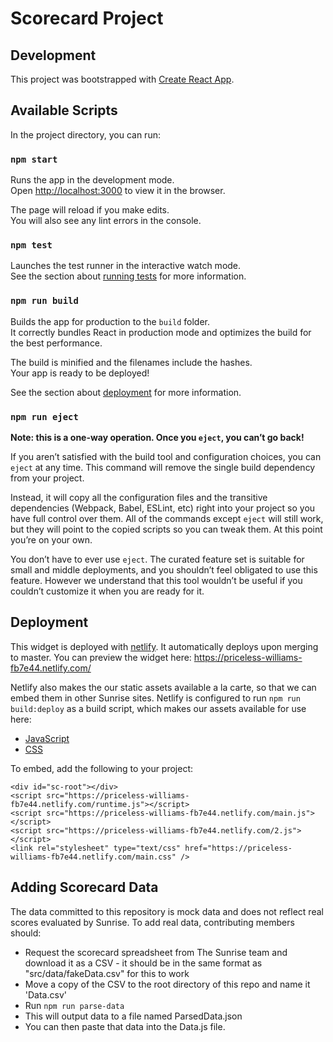 # Scorecard Project

## Development

This project was bootstrapped with [Create React App](https://github.com/facebook/create-react-app).

## Available Scripts

In the project directory, you can run:

### `npm start`

Runs the app in the development mode.<br />
Open [http://localhost:3000](http://localhost:3000) to view it in the browser.

The page will reload if you make edits.<br />
You will also see any lint errors in the console.

### `npm test`

Launches the test runner in the interactive watch mode.<br />
See the section about [running tests](https://facebook.github.io/create-react-app/docs/running-tests) for more information.

### `npm run build`

Builds the app for production to the `build` folder.<br />
It correctly bundles React in production mode and optimizes the build for the best performance.

The build is minified and the filenames include the hashes.<br />
Your app is ready to be deployed!

See the section about [deployment](https://facebook.github.io/create-react-app/docs/deployment) for more information.

### `npm run eject`

**Note: this is a one-way operation. Once you `eject`, you can’t go back!**

If you aren’t satisfied with the build tool and configuration choices, you can `eject` at any time. This command will remove the single build dependency from your project.

Instead, it will copy all the configuration files and the transitive dependencies (Webpack, Babel, ESLint, etc) right into your project so you have full control over them. All of the commands except `eject` will still work, but they will point to the copied scripts so you can tweak them. At this point you’re on your own.

You don’t have to ever use `eject`. The curated feature set is suitable for small and middle deployments, and you shouldn’t feel obligated to use this feature. However we understand that this tool wouldn’t be useful if you couldn’t customize it when you are ready for it.

## Deployment

This widget is deployed with [netlify](https://www.netlify.com/). It automatically deploys upon merging to master. You can preview the widget here: https://priceless-williams-fb7e44.netlify.com/

Netlify also makes the our static assets available a la carte, so that we can embed them in other Sunrise sites. Netlify is configured to run `npm run build:deploy` as a build script, which makes our assets available for use here:
- [JavaScript](https://priceless-williams-fb7e44.netlify.com/main.js)
- [CSS](https://priceless-williams-fb7e44.netlify.com/main.css)

To embed, add the following to your project:
```
<div id="sc-root"></div>
<script src="https://priceless-williams-fb7e44.netlify.com/runtime.js"></script>
<script src="https://priceless-williams-fb7e44.netlify.com/main.js"></script>
<script src="https://priceless-williams-fb7e44.netlify.com/2.js"></script>
<link rel="stylesheet" type="text/css" href="https://priceless-williams-fb7e44.netlify.com/main.css" />
```

## Adding Scorecard Data
The data committed to this repository is mock data and does not reflect real scores evaluated by Sunrise. To add real data, contributing members should:
- Request the scorecard spreadsheet from The Sunrise team and download it as a CSV - it should be in the same format as "src/data/fakeData.csv" for this to work
- Move a copy of the CSV to the root directory of this repo and name it 'Data.csv'
- Run `npm run parse-data`
- This will output data to a file named ParsedData.json
- You can then paste that data into the Data.js file.
